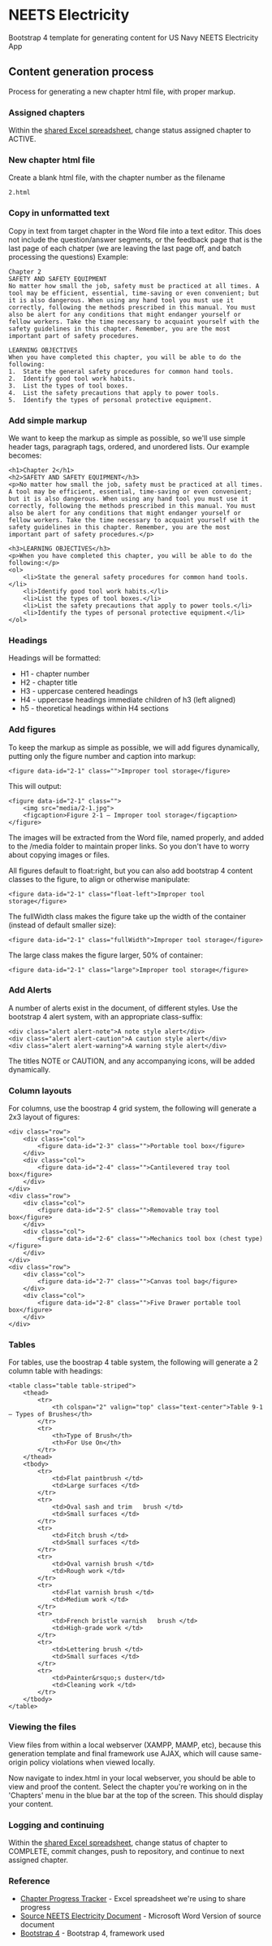 # NEETS Electricity

Bootstrap 4 template for generating content for US Navy NEETS Electricity App


## Content generation process

Process for generating a new chapter html file, with proper markup.

### Assigned chapters

Within the [shared Excel spreadsheet](https://boozallen-my.sharepoint.com/:x:/g/personal/559014_bah_com/EYUZ1k9rVVBMmm0luz5NNkkBPeakNpmoFmAk9_j8E-bMPQ?e=OZSOoZ), change status assigned chapter to ACTIVE.

### New chapter html file

Create a blank html file, with the chapter number as the filename

```
2.html
```

### Copy in unformatted text

Copy in text from target chapter in the Word file into a text editor. This does not include the question/answer segments, or the feedback page that is the last page of each chatper (we are leaving the last page off, and batch processing the questions) Example:

```
Chapter 2
SAFETY AND SAFETY EQUIPMENT
No matter how small the job, safety must be practiced at all times. A tool may be efficient, essential, time-saving or even convenient; but it is also dangerous. When using any hand tool you must use it correctly, following the methods prescribed in this manual. You must also be alert for any conditions that might endanger yourself or fellow workers. Take the time necessary to acquaint yourself with the safety guidelines in this chapter. Remember, you are the most important part of safety procedures.

LEARNING OBJECTIVES
When you have completed this chapter, you will be able to do the following:
1.	State the general safety procedures for common hand tools.
2.	Identify good tool work habits.
3.	List the types of tool boxes.
4.	List the safety precautions that apply to power tools.
5.	Identify the types of personal protective equipment.
```

### Add simple markup
We want to keep the markup as simple as possible, so we'll use simple header tags, paragraph tags, ordered, and unordered lists. Our example becomes:

```
<h1>Chapter 2</h1>
<h2>SAFETY AND SAFETY EQUIPMENT</h3>
<p>No matter how small the job, safety must be practiced at all times. A tool may be efficient, essential, time-saving or even convenient; but it is also dangerous. When using any hand tool you must use it correctly, following the methods prescribed in this manual. You must also be alert for any conditions that might endanger yourself or fellow workers. Take the time necessary to acquaint yourself with the safety guidelines in this chapter. Remember, you are the most important part of safety procedures.</p>

<h3>LEARNING OBJECTIVES</h3>
<p>When you have completed this chapter, you will be able to do the following:</p>
<ol>
	<li>State the general safety procedures for common hand tools.</li>
	<li>Identify good tool work habits.</li>
	<li>List the types of tool boxes.</li>
	<li>List the safety precautions that apply to power tools.</li>
	<li>Identify the types of personal protective equipment.</li>
</ol>
```

### Headings 

Headings will be formatted:
* H1 - chapter number
* H2 - chapter title
* H3 - uppercase centered headings
* H4 - uppercase headings immediate children of h3 (left aligned)
* h5 - theoretical headings within H4 sections

### Add figures
To keep the markup as simple as possible, we will add figures dynamically, putting only the figure number and caption into markup:

```
<figure data-id="2-1" class="">Improper tool storage</figure>
```

This will output:

```
<figure data-id="2-1" class="">
	<img src="media/2-1.jpg">
	<figcaption>Figure 2-1 — Improper tool storage</figcaption>
</figure>
```

The images will be extracted from the Word file, named properly, and added to the /media folder to maintain proper links. So you don't have to worry about copying images or files.

All figures default to float:right, but you can also add bootstrap 4 content classes to the figure, to align or otherwise manipulate:

```
<figure data-id="2-1" class="float-left">Improper tool storage</figure>
```

The fullWidth class makes the figure take up the width of the container (instead of default smaller size):

```
<figure data-id="2-1" class="fullWidth">Improper tool storage</figure>
```

The large class makes the figure larger, 50% of container:

```
<figure data-id="2-1" class="large">Improper tool storage</figure>
```

### Add Alerts
A number of alerts exist in the document, of different styles. Use the bootstrap 4 alert system, with an appropriate class-suffix:

```
<div class="alert alert-note">A note style alert</div>
<div class="alert alert-caution">A caution style alert</div>
<div class="alert alert-warning">A warning style alert</div>
```

The titles NOTE or CAUTION, and any accompanying icons, will be added dynamically.

### Column layouts
For columns, use the boostrap 4 grid system, the following will generate a 2x3 layout of figures:

```
<div class="row">
	<div class="col">
		<figure data-id="2-3" class="">Portable tool box</figure>
	</div>
	<div class="col">
		<figure data-id="2-4" class="">Cantilevered tray tool box</figure>
	</div>
</div>
<div class="row">
	<div class="col">
		<figure data-id="2-5" class="">Removable tray tool box</figure>
	</div>
	<div class="col">
		<figure data-id="2-6" class="">Mechanics tool box (chest type)</figure>
	</div>
</div>
<div class="row">
	<div class="col">
		<figure data-id="2-7" class="">Canvas tool bag</figure>
	</div>
	<div class="col">
		<figure data-id="2-8" class="">Five Drawer portable tool box</figure>
	</div>
</div>
```

### Tables
For tables, use the boostrap 4 table system, the following will generate a 2 column table with headings:

```
<table class="table table-striped">
	<thead>
		<tr>
			<th colspan="2" valign="top" class="text-center">Table 9-1 — Types of Brushes</th>
		</tr>
		<tr>
			<th>Type of Brush</th>
			<th>For Use On</th>
		</tr>
	</thead>
	<tbody>
		<tr>
			<td>Flat paintbrush </td>
			<td>Large surfaces </td>
		</tr>
		<tr>
			<td>Oval sash and trim   brush </td>
			<td>Small surfaces </td>
		</tr>
		<tr>
			<td>Fitch brush </td>
			<td>Small surfaces </td>
		</tr>
		<tr>
			<td>Oval varnish brush </td>
			<td>Rough work </td>
		</tr>
		<tr>
			<td>Flat varnish brush </td>
			<td>Medium work </td>
		</tr>
		<tr>
			<td>French bristle varnish   brush </td>
			<td>High-grade work </td>
		</tr>
		<tr>
			<td>Lettering brush </td>
			<td>Small surfaces </td>
		</tr>
		<tr>
			<td>Painter&rsquo;s duster</td>
			<td>Cleaning work </td>
		</tr>
	</tbody>
</table>
```

### Viewing the files

View files from within a local webserver (XAMPP, MAMP, etc), because this generation template and final framework use AJAX, which will cause same-origin policy violations when viewed locally.

Now navigate to index.html in your local webserver, you should be able to view and proof the content. Select the chapter you're working on in the 'Chapters' menu in the blue bar at the top of the screen. This should display your content.

### Logging and continuing

Within the [shared Excel spreadsheet](https://boozallen-my.sharepoint.com/:x:/g/personal/559014_bah_com/EYUZ1k9rVVBMmm0luz5NNkkBPeakNpmoFmAk9_j8E-bMPQ?e=OZSOoZ), change status of chapter to COMPLETE, commit changes, push to repository, and continue to next assigned chapter.


### Reference

* [Chapter Progress Tracker](https://boozallen-my.sharepoint.com/:x:/g/personal/559014_bah_com/EYUZ1k9rVVBMmm0luz5NNkkBPeakNpmoFmAk9_j8E-bMPQ?e=OZSOoZ) - Excel spreadsheet we're using to share progress
* [Source NEETS Electricity Document](https://boozallen-my.sharepoint.com/:w:/g/personal/559014_bah_com/Eak6mNmW8i9AqumjKXfB-uYBCWx1b4Le66j1knXLnaZ29g?e=mR402V) - Microsoft Word Version of source document
* [Bootstrap 4](https://getbootstrap.com/docs/4.1/getting-started/introduction/) - Bootstrap 4, framework used

